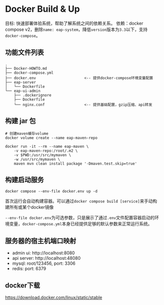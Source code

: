 # Docker Build & Up

目标: 快速部署体验系统，帮助了解系统之间的依赖关系。
依赖：docker compose v2，删除`name: eap-system`，降低`version`版本为`3.3`以下，支持`docker-compose`。

## 功能文件列表

```text
.
├── Docker-HOWTO.md                 
├── docker-compose.yml              
├── docker.env                      <-- 提供docker-compose环境变量配置
├── eap-server
│   └── Dockerfile
└── eap-ui-admin
    ├── .dockerignore
    ├── Dockerfile
    └── nginx.conf                  <-- 提供基础配置，gzip压缩、api转发
```

## 构建 jar 包

```shell
# 创建maven缓存volume
docker volume create --name eap-maven-repo

docker run -it --rm --name eap-maven \
    -v eap-maven-repo:/root/.m2 \
    -v $PWD:/usr/src/mymaven \
    -w /usr/src/mymaven \
    maven mvn clean install package '-Dmaven.test.skip=true'
```

## 构建启动服务

```shell
docker compose --env-file docker.env up -d
```

首次运行会自动构建容器。可以通过`docker compose build [service]`来手动构建所有或某个docker镜像

`--env-file docker.env`为可选参数，只是展示了通过`.env`文件配置容器启动的环境变量，`docker-compose.yml`本身已经提供足够的默认参数来正常运行系统。

## 服务器的宿主机端口映射

- admin ui: http://localhost:8080
- api server: http://localhost:48080
- mysql: root/123456, port: 3306
- redis: port: 6379

## docker下载
https://download.docker.com/linux/static/stable
